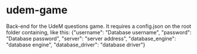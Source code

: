 # udem-game
Back-end for the UdeM questions game.
It requires a config.json on the root folder containing, like this:
{"username": "Database username", "password": "Database password", "server": "server address", "database_engine": "database engine", "database_driver": "database driver"}
